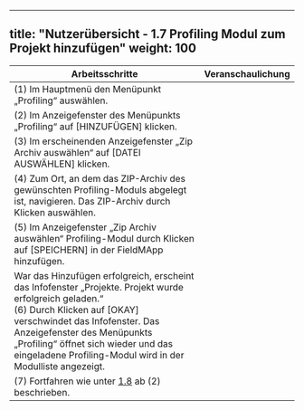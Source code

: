 
---
title: "Nutzerübersicht - 1.7 Profiling Modul zum Projekt hinzufügen"
weight: 100
---

| Arbeitsschritte | Veranschaulichung |
| ------ | :-----: |
| (1) Im Hauptmenü den Menüpunkt „Profiling“ auswählen. |  |
| (2) Im Anzeigefenster des Menüpunkts „Profiling“ auf [HINZUFÜGEN] klicken. |  |
| (3) Im erscheinenden Anzeigefenster „Zip Archiv auswählen“ auf [DATEI AUSWÄHLEN] klicken. |  |
| (4) Zum Ort, an dem das ZIP-Archiv des gewünschten Profiling-Moduls abgelegt ist, navigieren. Das ZIP-Archiv durch Klicken auswählen. |  |
| (5) Im Anzeigefenster „Zip Archiv auswählen“ Profiling-Modul durch Klicken auf [SPEICHERN] in der FieldMApp hinzufügen. |  |
| War das Hinzufügen erfolgreich, erscheint das Infofenster „Projekte. Projekt wurde erfolgreich geladen.“ <br> (6) Durch Klicken auf [OKAY] verschwindet das Infofenster. Das Anzeigefenster des Menüpunkts „Profiling“ öffnet sich wieder und das eingeladene Profiling-Modul wird in der Modulliste angezeigt.  |  |
| (7) Fortfahren wie unter [1.8](1.8%20Profiling%20aktivieren) ab (2) beschrieben. |  |